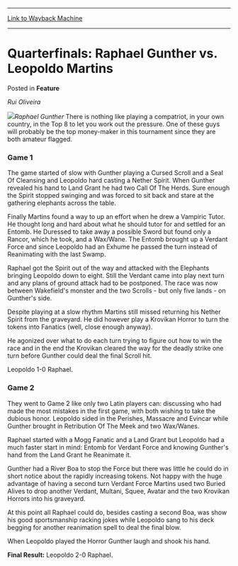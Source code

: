 
---
[Link to Wayback Machine](https://web.archive.org/web/20171030063715/https://magic.wizards.com/en/articles/archive/feature/quarterfinals-raphael-gunther-vs-leopoldo-martins-2000-01-01)

[_metadata_:wayback_url]:- "https://magic.wizards.com/en/articles/archive/feature/quarterfinals-raphael-gunther-vs-leopoldo-martins-2000-01-01"
[_metadata_:wayback_raw_url]:- "https://web.archive.org/web/20171030063715id_/https://magic.wizards.com/en/articles/archive/feature/quarterfinals-raphael-gunther-vs-leopoldo-martins-2000-01-01"
[_metadata_:wayback_capture_timestamp]:- "2017-10-30 06:37:15+00:00"
[_metadata_:description]:- "Rui Oliveira Raphael Gunther There is nothing like playing a compatriot, in your own country, in the Top 8 to let you work out the pressure. One of these guys will probably be the top money-maker in this tournament since they are both amateur flagged."
[_metadata_:generator]:- "Drupal 7 (http://drupal.org)"
[_metadata_:publish_date]:- "2000-01-01"
---


Quarterfinals: Raphael Gunther vs. Leopoldo Martins
===================================================



 Posted in **Feature**












*Rui Oliveira*


![](https://media.magic.wizards.com/image_legacy_migration/sideboard/images/gpcur01/a910.jpg)*Raphael Gunther*
There is nothing like playing a compatriot, in your own country, in the Top 8 to let you work out the pressure. One of these guys will probably be the top money-maker in this tournament since they are both amateur flagged.


### Game 1


The game started of slow with Gunther playing a Cursed Scroll and a Seal Of Cleansing and Leopoldo hard casting a Nether Spirit. When Gunther revealed his hand to Land Grant he had two Call Of The Herds. Sure enough the Spirit stopped swinging and was forced to sit back and stare at the gathering elephants across the table.


Finally Martins found a way to up an effort when he drew a Vampiric Tutor. He thought long and hard about what he should tutor for and settled for an Entomb. He Duressed to take away a possible Sword but found only a Rancor, which he took, and a Wax/Wane. The Entomb brought up a Verdant Force and since Leopoldo had an Exhume he passed the turn instead of Reanimating with the last Swamp.


Raphael got the Spirit out of the way and attacked with the Elephants bringing Leopoldo down to eight. Still the Verdant came into play next turn and any plans of ground attack had to be postponed. The race was now between Wakefield's monster and the two Scrolls - but only five lands - on Gunther's side.


Despite playing at a slow rhythm Martins still missed returning his Nether Spirit from the graveyard. He did however play a Krovikan Horror to turn the tokens into Fanatics (well, close enough anyway).


He agonized over what to do each turn trying to figure out how to win the race and in the end the Krovikan cleared the way for the deadly strike one turn before Gunther could deal the final Scroll hit.


Leopoldo 1-0 Raphael.


### Game 2


They went to Game 2 like only two Latin players can: discussing who had made the most mistakes in the first game, with both wishing to take the dubious honor. Leopoldo sided in the Perishes, Massacre and Evincar while Gunther brought in Retribution Of The Meek and two Wax/Wanes.


Raphael started with a Mogg Fanatic and a Land Grant but Leopoldo had a much faster start in mind: Entomb for Verdant Force and knowing Gunther's hand from the Land Grant he Reanimate it.


Gunther had a River Boa to stop the Force but there was little he could do in short notice about the rapidly increasing tokens. Not happy with the huge advantage of having a second turn Verdant Force Martins used two Buried Alives to drop another Verdant, Multani, Squee, Avatar and the two Krovikan Horrors into his graveyard.


At this point all Raphael could do, besides casting a second Boa, was show his good sportsmanship racking jokes while Leopoldo sang to his deck begging for another reanimation spell to deal the final blow.


When Leopoldo played the Horror Gunther laugh and shook his hand.


**Final Result:** Leopoldo 2-0 Raphael.








